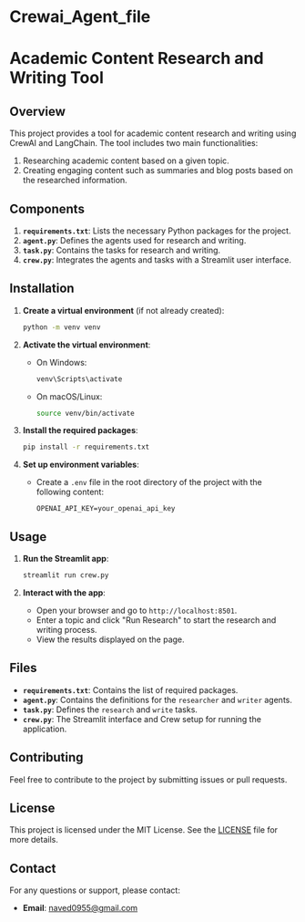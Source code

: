 # Crewai_Agent_file

# Academic Content Research and Writing Tool

## Overview

This project provides a tool for academic content research and writing using CrewAI and LangChain. The tool includes two main functionalities:
1. Researching academic content based on a given topic.
2. Creating engaging content such as summaries and blog posts based on the researched information.

## Components

1. **`requirements.txt`**: Lists the necessary Python packages for the project.
2. **`agent.py`**: Defines the agents used for research and writing.
3. **`task.py`**: Contains the tasks for research and writing.
4. **`crew.py`**: Integrates the agents and tasks with a Streamlit user interface.

## Installation

1. **Create a virtual environment** (if not already created):
    ```bash
    python -m venv venv
    ```

2. **Activate the virtual environment**:
    - On Windows:
      ```bash
      venv\Scripts\activate
      ```
    - On macOS/Linux:
      ```bash
      source venv/bin/activate
      ```

3. **Install the required packages**:
    ```bash
    pip install -r requirements.txt
    ```

4. **Set up environment variables**:
    - Create a `.env` file in the root directory of the project with the following content:
      ```
      OPENAI_API_KEY=your_openai_api_key
      ```

## Usage

1. **Run the Streamlit app**:
    ```bash
    streamlit run crew.py
    ```

2. **Interact with the app**:
    - Open your browser and go to `http://localhost:8501`.
    - Enter a topic and click "Run Research" to start the research and writing process.
    - View the results displayed on the page.

## Files

- **`requirements.txt`**: Contains the list of required packages.
- **`agent.py`**: Contains the definitions for the `researcher` and `writer` agents.
- **`task.py`**: Defines the `research` and `write` tasks.
- **`crew.py`**: The Streamlit interface and Crew setup for running the application.

## Contributing

Feel free to contribute to the project by submitting issues or pull requests.

## License

This project is licensed under the MIT License. See the [LICENSE](LICENSE) file for more details.

## Contact

For any questions or support, please contact:

- **Email**: naved0955@gmail.com


